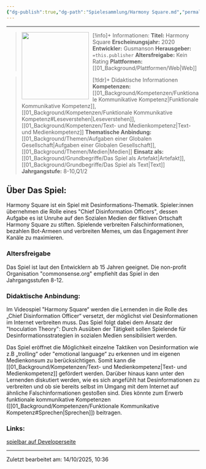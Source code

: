 ```yaml
---
{"dg-publish":true,"dg-path":"Spielesammlung/Harmony Square.md","permalink":"/spielesammlung/harmony-square/","noteIcon":"1"}
---
```


---
>[!info]+ Informationen:
><img src="https://games-im-unterricht.de/sites/default/files/styles/game_bild_cropped_480x270/public/spielbilder/Harmony%20Square%20Logo.PNG?itok=ueAAXUbs" style="float:left;height:175px;padding-right:10px">**Titel:** Harmony Square
>**Erscheinungsjahr:** 2020
>**Entwickler:** Gusmanson
>**Herausgeber:** `=this.publisher`
>**Altersfreigabe:** Kein Rating
>**Plattformen:** [[01_Background/Plattformen/Web\|Web]]

>[!tldr]+ Didaktische Informationen
>**Kompetenzen:** [[01_Background/Kompetenzen/Funktionale Kommunikative Kompetenz\|Funktionale Kommunikative Kompetenz]],[[01_Background/Kompetenzen/Funktionale Kommunikative Kompetenz#Leseverstehen\|Leseverstehen]],[[01_Background/Kompetenzen/Text- und Medienkompetenz\|Text- und Medienkompetenz]]
>**Thematische Anbindung:** [[01_Background/Themen/Aufgaben einer Globalen Gesellschaft\|Aufgaben einer Globalen Gesellschaft]],[[01_Background/Themen/Medien\|Medien]]
>**Einsatz als:** [[01_Background/Grundbegriffe/Das Spiel als Artefakt\|Artefakt]],[[01_Background/Grundbegriffe/Das Spiel als Text\|Text]]
>**Jahrgangstufe:** 8-10,Q1/2

## Über Das Spiel:
Harmony Square ist ein Spiel mit Desinformations-Thematik. Spieler:innen übernehmen die Rolle eines "Chief Disinformation Officers", dessen Aufgabe es ist Unruhe auf den Sozialen Medien der fiktiven Ortschaft Harmony Square zu stiften. Spielende verbreiten Falschinformationen, bezahlen Bot-Armeen und verbreiten Memes, um das Engagement ihrer Kanäle zu maximieren.

### Altersfreigabe 
Das Spiel ist laut den Entwicklern ab 15 Jahren geeignet. Die non-profit Organisation "commonsense.org" empfiehlt das Spiel in den Jahrgangsstufen 8-12. 
### Didaktische Anbindung:
Im Videospiel "Harmony Square“ werden die Lernenden in die Rolle des „Chief Disinformation Officer“ versetzt, der möglichst viel Desinformationen im Internet verbreiten muss. Das Spiel folgt dabei dem Ansatz der "Inoculation Theory": Durch Ausüben der Tätigkeit sollen Spielende für Desinformationsstrategien in sozialen Medien sensibilisiert werden.

Das Spiel eröffnet die Möglichkeit einzelne Taktiken von Desinformation wie z.B „trolling“ oder "emotional language“ zu erkennen und im eigenen Medienkonsum zu berücksichtigen. Somit kann die  [[01_Background/Kompetenzen/Text- und Medienkompetenz\|Text- und Medienkompetenz]] gefördert werden. Darüber hinaus kann unter den Lernenden diskutiert werden, wie es sich angefühlt hat Desinformationen zu verbreiten und ob sie bereits selbst im Umgang mit dem Internet auf ähnliche Falschinformationen gestoßen sind. Dies könnte zum Erwerb funktionale kommunikative Kompetenzen ([[01_Background/Kompetenzen/Funktionale Kommunikative Kompetenz#Sprechen\|Sprechen]]) beitragen.
### Links:
[spielbar auf Developerseite](https://harmonysquare.game)

---
Zuletzt bearbeitet am: 14/10/2025, 10:36